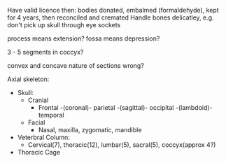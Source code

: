 <!-- SPDX-License-Identifier: zlib-acknowledgement -->
Have valid licence then: bodies donated, embalmed (formaldehyde), kept for 4 years, then reconciled and cremated
Handle bones delicatley, e.g. don't pick up skull through eye sockets

process means extension? fossa means depression?

3 - 5 segments in coccyx?

convex and concave nature of sections wrong?

Axial skeleton: 
  * Skull:
    * Cranial
      * Frontal -(coronal)- parietal -(sagittal)- occipital -(lambdoid)- temporal
    * Facial
      * Nasal, maxilla, zygomatic, mandible
  * Veterbral Column:
    * Cervical(7), thoracic(12), lumbar(5), sacral(5), coccyx(approx 4?)
  * Thoracic Cage
